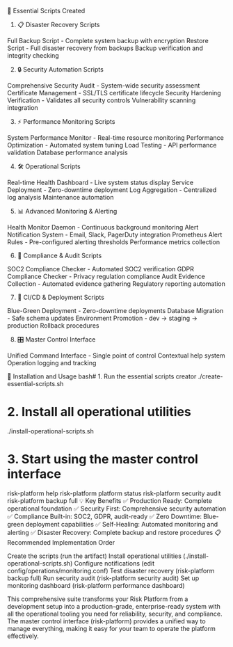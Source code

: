 🎯 Essential Scripts Created

1. 📋 Disaster Recovery Scripts

Full Backup Script - Complete system backup with encryption
Restore Script - Full disaster recovery from backups
Backup verification and integrity checking

2. 🔒 Security Automation Scripts

Comprehensive Security Audit - System-wide security assessment
Certificate Management - SSL/TLS certificate lifecycle
Security Hardening Verification - Validates all security controls
Vulnerability scanning integration

3. ⚡ Performance Monitoring Scripts

System Performance Monitor - Real-time resource monitoring
Performance Optimization - Automated system tuning
Load Testing - API performance validation
Database performance analysis

4. 🛠️ Operational Scripts

Real-time Health Dashboard - Live system status display
Service Deployment - Zero-downtime deployment
Log Aggregation - Centralized log analysis
Maintenance automation

5. 📊 Advanced Monitoring & Alerting

Health Monitor Daemon - Continuous background monitoring
Alert Notification System - Email, Slack, PagerDuty integration
Prometheus Alert Rules - Pre-configured alerting thresholds
Performance metrics collection

6. 📜 Compliance & Audit Scripts

SOC2 Compliance Checker - Automated SOC2 verification
GDPR Compliance Checker - Privacy regulation compliance
Audit Evidence Collection - Automated evidence gathering
Regulatory reporting automation

7. 🚀 CI/CD & Deployment Scripts

Blue-Green Deployment - Zero-downtime deployments
Database Migration - Safe schema updates
Environment Promotion - dev → staging → production
Rollback procedures

8. 🎛️ Master Control Interface

Unified Command Interface - Single point of control
Contextual help system
Operation logging and tracking

🚀 Installation and Usage
bash# 1. Run the essential scripts creator
./create-essential-scripts.sh

# 2. Install all operational utilities

./install-operational-scripts.sh

# 3. Start using the master control interface

risk-platform help
risk-platform platform status
risk-platform security audit
risk-platform backup full
💡 Key Benefits
✅ Production Ready: Complete operational foundation
✅ Security First: Comprehensive security automation
✅ Compliance Built-in: SOC2, GDPR, audit-ready
✅ Zero Downtime: Blue-green deployment capabilities
✅ Self-Healing: Automated monitoring and alerting
✅ Disaster Recovery: Complete backup and restore procedures
📋 Recommended Implementation Order

Create the scripts (run the artifact)
Install operational utilities (./install-operational-scripts.sh)
Configure notifications (edit config/operations/monitoring.conf)
Test disaster recovery (risk-platform backup full)
Run security audit (risk-platform security audit)
Set up monitoring dashboard (risk-platform performance dashboard)

This comprehensive suite transforms your Risk Platform from a development setup into a production-grade, enterprise-ready system with all the operational tooling you need for reliability, security, and compliance.
The master control interface (risk-platform) provides a unified way to manage everything, making it easy for your team to operate the platform effectively.
